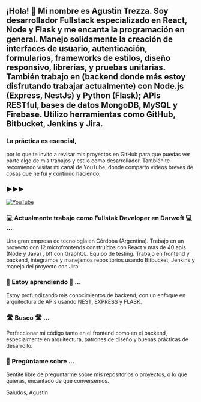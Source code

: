 ## ¡Hola! 👋 Mi nombre es Agustin Trezza. Soy desarrollador Fullstack especializado en React, Node y Flask y me encanta la programación en general. Manejo solidamente la creación de interfaces de usuario, autenticación, formularios, frameworks de estilos, diseño responsivo, librerías, y pruebas unitarias. También trabajo en (backend donde más estoy disfrutando trabajar actualmente) con Node.js (Express, NestJs) y Python (Flask); APIs RESTful, bases de datos MongoDB, MySQL y Firebase. Utilizo herramientas como GitHub, Bitbucket, Jenkins y Jira.

### La práctica es esencial, 
por lo que te invito a revisar mis proyectos en GitHub para que puedas ver parte algo de mis trabajos y estilo como desarrollador. También te recomiendo visitar mi canal de YouTube, donde comparto videos breves de cosas que he fuí y continúo haciendo.

### ▶️▶️▶️
[![YouTube](https://img.shields.io/badge/YouTube-AgustinTrezza-red?style=for-the-badge&logo=youtube)](https://www.youtube.com/@agustintrezza8490/videos)

### 💻 Actualmente trabajo como Fullstak Developer en Darwoft 💻 ...
Una gran empresa de tecnología en Córdoba (Argentina). Trabajo en un proyecto con 12 microfrontends construídos con React y mas de 40 apis (Node y Java) , bff con GraphQL. Equipo de testing. Trabajo en frontend y backend, integramos y manejamos repositorios usando Bitbucket, Jenkins y manejo del proyecto con Jira. 

### 📖 Estoy aprendiendo 📖 ...
Estoy profundizando mis conocimientos de backend, con un enfoque en arquitectura de APIs usando NEST, EXPRESS y FLASK.

### 🛣️ Busco 🛣️ ...
Perfeccionar mi código tanto en el frontend como en el backend, especialmente en arquitectura, patrones de diseño y buenas prácticas de desarrollo.

### 💬 Pregúntame sobre ...
Sentite libre de preguntarme sobre mis repositorios o proyectos, o lo que quieras, encantado de que conversemos.

Saludos, Agustin

